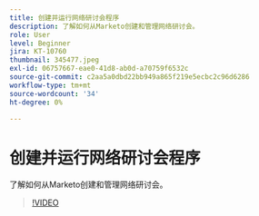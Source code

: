 ```yaml
---
title: 创建并运行网络研讨会程序
description: 了解如何从Marketo创建和管理网络研讨会。
role: User
level: Beginner
jira: KT-10760
thumbnail: 345477.jpeg
exl-id: 06757667-eae0-41d8-ab0d-a70759f6532c
source-git-commit: c2aa5a0dbd22bb949a865f219e5ecbc2c96d6286
workflow-type: tm+mt
source-wordcount: '34'
ht-degree: 0%

---
```


# 创建并运行网络研讨会程序

了解如何从Marketo创建和管理网络研讨会。

>[!VIDEO](https://video.tv.adobe.com/v/345477/?quality=12&learn=on)
